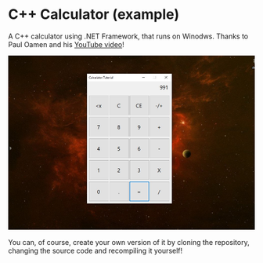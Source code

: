 # C++ Calculator (example)
 A C++ calculator using .NET Framework, that runs on Winodws.
 Thanks to Paul Oamen and his [YouTube video](https://youtube.com/watch?v=_yHqktG2GU4)!
 
 ![Calculator Tutorial screenshot](https://github.com/MisterPython581/calculator/blob/main/screenshot.jpg)
 
 You can, of course, create your own version of it by cloning the repository, changing the source code and recompiling it yourself!
